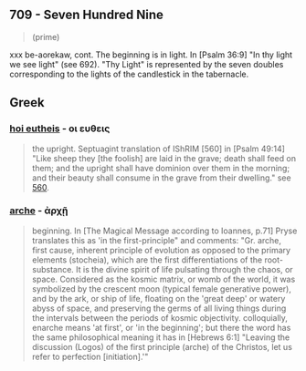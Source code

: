 ## 709 - Seven Hundred Nine
> (prime)

xxx be-aorekaw, cont. The beginning is in light. In [Psalm 36:9] "In thy light we see light" (see 692). "Thy Light" is represented by the seven doubles corresponding to the lights of the candlestick in the tabernacle.

## Greek

### [hoi eutheis](/greek?word=oi+eutheis) - οι ευθεις
> the upright. Septuagint translation of IShRIM [560] in [Psalm 49:14] "Like sheep they [the foolish] are laid in the grave; death shall feed on them; and the upright shall have dominion over them in the morning; and their beauty shall consume in the grave from their dwelling." see [560](560).

### [arche](/greek?word=archh) - ἀρχῇ
> beginning. In [The Magical Message according to Ioannes, p.71] Pryse translates this as 'in the first-principle" and comments: "Gr. arche, first cause, inherent principle of evolution as opposed to the primary elements (stocheia), which are the first differentiations of the root-substance. It is the divine spirit of life pulsating through the chaos, or space. Considered as the kosmic matrix, or womb of the world, it was symbolized by the crescent moon (typical female generative power), and by the ark, or ship of life, floating on the 'great deep' or watery abyss of space, and preserving the germs of all living things during the intervals between the periods of kosmic objectivity. colloquially, enarche means 'at first', or 'in the beginning'; but there the word has the same philosophical meaning it has in [Hebrews 6:1] "Leaving the discussion (Logos) of the first principle (arche) of the Christos, let us refer to perfection [initiation].'"